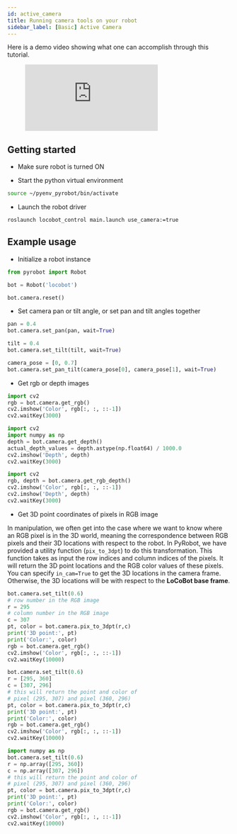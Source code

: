 ```yaml
---
id: active_camera
title: Running camera tools on your robot
sidebar_label: [Basic] Active Camera
---
```


Here is a demo video showing what one can accomplish through this tutorial.

<figure class="video_container">
  <iframe class="doc_vid" src="https://www.youtube.com/embed/M6QxNV3dfV4" frameborder="0" allow="accelerometer; autoplay; encrypted-media; gyroscope; picture-in-picture" allowfullscreen></iframe>
</figure>

## Getting started

* Make sure robot is turned ON

* Start the python virtual environment

<!--DOCUSAURUS_CODE_TABS-->
<!--Source virtual env-->
```bash
source ~/pyenv_pyrobot/bin/activate
```
<!--END_DOCUSAURUS_CODE_TABS--> 

* Launch the robot driver

<!--DOCUSAURUS_CODE_TABS-->
<!--Launch driver-->
```bash
roslaunch locobot_control main.launch use_camera:=true
```
<!--END_DOCUSAURUS_CODE_TABS--> 

## Example usage

* Initialize a robot instance
<!--DOCUSAURUS_CODE_TABS-->
<!--Create robot-->
```py
from pyrobot import Robot

bot = Robot('locobot')

bot.camera.reset()
```
<!--END_DOCUSAURUS_CODE_TABS--> 

* Set camera pan or tilt angle, or set pan and tilt angles together
<!--DOCUSAURUS_CODE_TABS-->
<!--Set Pan-->
```py
pan = 0.4
bot.camera.set_pan(pan, wait=True)
```
<!--Set Tilt-->
```py
tilt = 0.4
bot.camera.set_tilt(tilt, wait=True)
``` 
<!--Set Pan and Tilt-->
```py
camera_pose = [0, 0.7]
bot.camera.set_pan_tilt(camera_pose[0], camera_pose[1], wait=True)
```
<!--END_DOCUSAURUS_CODE_TABS--> 

* Get rgb or depth images
<!--DOCUSAURUS_CODE_TABS-->
<!--RGB-->
```py
import cv2
rgb = bot.camera.get_rgb()
cv2.imshow('Color', rgb[:, :, ::-1])
cv2.waitKey(3000)
```
<!--Depth-->
```py
import cv2
import numpy as np
depth = bot.camera.get_depth()
actual_depth_values = depth.astype(np.float64) / 1000.0
cv2.imshow('Depth', depth)
cv2.waitKey(3000)
``` 
<!--RGB and Depth-->
```py
import cv2
rgb, depth = bot.camera.get_rgb_depth()
cv2.imshow('Color', rgb[:, :, ::-1])
cv2.imshow('Depth', depth)
cv2.waitKey(3000)
```
<!--END_DOCUSAURUS_CODE_TABS--> 

* Get 3D point coordinates of pixels in RGB image

In manipulation, we often get into the case where we want to know where an RGB pixel is in the 3D world, meaning the correspondence between RGB pixels and their 3D locations with respect to the robot. In PyRobot, we have provided a utility function (`pix_to_3dpt`) to do this transformation. This function takes as input the row indices and column indices of the pixels. It will return the 3D point locations and the RGB color values of these pixels. You can specify `in_cam=True` to get the 3D locations in the camera frame. Otherwise, the 3D locations will be with respect to the **LoCoBot base frame**.
<!--DOCUSAURUS_CODE_TABS-->
<!--Pixel via Scalar-->
```py
bot.camera.set_tilt(0.6)
# row number in the RGB image
r = 295
# column number in the RGB image
c = 307
pt, color = bot.camera.pix_to_3dpt(r,c)
print('3D point:', pt)
print('Color:', color)
rgb = bot.camera.get_rgb()
cv2.imshow('Color', rgb[:, :, ::-1])
cv2.waitKey(10000)
```
<!--Pixels via List-->
```py
bot.camera.set_tilt(0.6)
r = [295, 360]
c = [307, 296]
# this will return the point and color of 
# pixel (295, 307) and pixel (360, 296)
pt, color = bot.camera.pix_to_3dpt(r,c)
print('3D point:', pt)
print('Color:', color)
rgb = bot.camera.get_rgb()
cv2.imshow('Color', rgb[:, :, ::-1])
cv2.waitKey(10000)
```
<!--Pixels via Numpy Array-->
```py
import numpy as np
bot.camera.set_tilt(0.6)
r = np.array([295, 360])
c = np.array([307, 296])
# this will return the point and color of 
# pixel (295, 307) and pixel (360, 296)
pt, color = bot.camera.pix_to_3dpt(r,c)
print('3D point:', pt)
print('Color:', color)
rgb = bot.camera.get_rgb()
cv2.imshow('Color', rgb[:, :, ::-1])
cv2.waitKey(10000)
```
<!--END_DOCUSAURUS_CODE_TABS--> 
